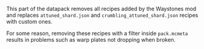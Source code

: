This part of the datapack removes all recipes added by the Waystones mod and replaces `attuned_shard.json` and `crumbling_attuned_shard.json` recipes with custom ones.

For some reason, removing these recipes with a filter inside `pack.mcmeta` results in problems such as warp plates not dropping when broken.
